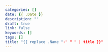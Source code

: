 ```yaml
---
categories: []
date: {{ .Date }}
description: ""
draft: true
link: false
keywords: []
tags: []
title: "{{ replace .Name "-" " " | title }}"
---
```


<!--more-->
